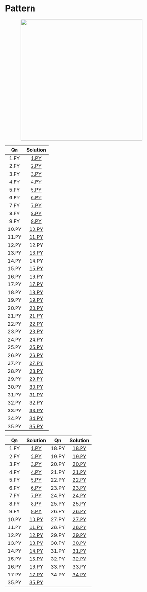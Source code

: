 # Pattern

<p align="center">
  <img width=400 src="https://miro.medium.com/max/2000/1*8yRJzazvRJcAet3FW0HaOQ.png">
</p>


| Qn        | Solution           
| :-------------: |:-------------:| 
| 1.PY |[1.PY](https://github.com/aditya-2703/DSA/blob/main/PATTERN/1.PY)      | 
| 2.PY |[2.PY](https://github.com/aditya-2703/DSA/blob/main/PATTERN/2.PY)       | 
| 3.PY |[3.PY](https://github.com/aditya-2703/DSA/blob/main/PATTERN/3.PY)       | 
| 4.PY |[4.PY](https://github.com/aditya-2703/DSA/blob/main/PATTERN/4.PY)        | 
| 5.PY |[5.PY](https://github.com/aditya-2703/DSA/blob/main/PATTERN/5.PY)        | 
| 6.PY |[6.PY](https://github.com/aditya-2703/DSA/blob/main/PATTERN/6.PY)        | 
| 7.PY |[7.PY](https://github.com/aditya-2703/DSA/blob/main/PATTERN/7.PY)        | 
| 8.PY |[8.PY](https://github.com/aditya-2703/DSA/blob/main/PATTERN/8.PY)        | 
| 9.PY |[9.PY](https://github.com/aditya-2703/DSA/blob/main/PATTERN/9.PY)        | 
| 10.PY |[10.PY](https://github.com/aditya-2703/DSA/blob/main/PATTERN/10.PY)        | 
| 11.PY |[11.PY](https://github.com/aditya-2703/DSA/blob/main/PATTERN/11.PY)        | 
| 12.PY |[12.PY](https://github.com/aditya-2703/DSA/blob/main/PATTERN/12.PY)        | 
| 13.PY |[13.PY](https://github.com/aditya-2703/DSA/blob/main/PATTERN/13.PY)        | 
| 14.PY |[14.PY](https://github.com/aditya-2703/DSA/blob/main/PATTERN/14.PY)        | 
| 15.PY |[15.PY](https://github.com/aditya-2703/DSA/blob/main/PATTERN/15.PY)        | 
| 16.PY |[16.PY](https://github.com/aditya-2703/DSA/blob/main/PATTERN/16.PY)        | 
| 17.PY |[17.PY](https://github.com/aditya-2703/DSA/blob/main/PATTERN/17.PY)        | 
| 18.PY |[18.PY](https://github.com/aditya-2703/DSA/blob/main/PATTERN/18.PY)        | 
| 19.PY |[19.PY](https://github.com/aditya-2703/DSA/blob/main/PATTERN/19.PY)        | 
| 20.PY |[20.PY](https://github.com/aditya-2703/DSA/blob/main/PATTERN/20.PY)        | 
| 21.PY |[21.PY](https://github.com/aditya-2703/DSA/blob/main/PATTERN/21.PY)        | 
| 22.PY |[22.PY](https://github.com/aditya-2703/DSA/blob/main/PATTERN/22.PY)        | 
| 23.PY |[23.PY](https://github.com/aditya-2703/DSA/blob/main/PATTERN/23.PY)        | 
| 24.PY |[24.PY](https://github.com/aditya-2703/DSA/blob/main/PATTERN/24.PY)        | 
| 25.PY |[25.PY](https://github.com/aditya-2703/DSA/blob/main/PATTERN/25.PY)        | 
| 26.PY |[26.PY](https://github.com/aditya-2703/DSA/blob/main/PATTERN/26.PY)        | 
| 27.PY |[27.PY](https://github.com/aditya-2703/DSA/blob/main/PATTERN/27.PY)        | 
| 28.PY |[28.PY](https://github.com/aditya-2703/DSA/blob/main/PATTERN/28.PY)        | 
| 29.PY |[29.PY](https://github.com/aditya-2703/DSA/blob/main/PATTERN/29.PY)        | 
| 30.PY |[30.PY](https://github.com/aditya-2703/DSA/blob/main/PATTERN/30.PY)        | 
| 31.PY |[31.PY](https://github.com/aditya-2703/DSA/blob/main/PATTERN/31.PY)        | 
| 32.PY |[32.PY](https://github.com/aditya-2703/DSA/blob/main/PATTERN/32.PY)        | 
| 33.PY |[33.PY](https://github.com/aditya-2703/DSA/blob/main/PATTERN/33.PY)        | 
| 34.PY |[34.PY](https://github.com/aditya-2703/DSA/blob/main/PATTERN/34.PY)        | 
| 35.PY |[35.PY](https://github.com/aditya-2703/DSA/blob/main/PATTERN/35.PY)        | 
























| Qn        | Solution           | Qn 		| Solution
| :-------------: |:-------------:| :-------------: |:-------------:| 
| 1.PY |[1.PY](https://github.com/aditya-2703/DSA/blob/main/PATTERN/1.PY)           | 18.PY |[18.PY](https://github.com/aditya-2703/DSA/blob/main/PATTERN/18.PY)        | 
| 2.PY |[2.PY](https://github.com/aditya-2703/DSA/blob/main/PATTERN/2.PY)           | 19.PY |[19.PY](https://github.com/aditya-2703/DSA/blob/main/PATTERN/19.PY)        | 
| 3.PY |[3.PY](https://github.com/aditya-2703/DSA/blob/main/PATTERN/3.PY)           | 20.PY |[20.PY](https://github.com/aditya-2703/DSA/blob/main/PATTERN/20.PY)        | 
| 4.PY |[4.PY](https://github.com/aditya-2703/DSA/blob/main/PATTERN/4.PY)           | 21.PY |[21.PY](https://github.com/aditya-2703/DSA/blob/main/PATTERN/21.PY)        | 
| 5.PY |[5.PY](https://github.com/aditya-2703/DSA/blob/main/PATTERN/5.PY)           | 22.PY |[22.PY](https://github.com/aditya-2703/DSA/blob/main/PATTERN/22.PY)        |   
| 6.PY |[6.PY](https://github.com/aditya-2703/DSA/blob/main/PATTERN/6.PY)           | 23.PY |[23.PY](https://github.com/aditya-2703/DSA/blob/main/PATTERN/23.PY)        |   
| 7.PY |[7.PY](https://github.com/aditya-2703/DSA/blob/main/PATTERN/7.PY)           | 24.PY |[24.PY](https://github.com/aditya-2703/DSA/blob/main/PATTERN/24.PY)        | 
| 8.PY |[8.PY](https://github.com/aditya-2703/DSA/blob/main/PATTERN/8.PY)           | 25.PY |[25.PY](https://github.com/aditya-2703/DSA/blob/main/PATTERN/25.PY)        | 
| 9.PY |[9.PY](https://github.com/aditya-2703/DSA/blob/main/PATTERN/9.PY)           | 26.PY |[26.PY](https://github.com/aditya-2703/DSA/blob/main/PATTERN/26.PY)        | 
| 10.PY |[10.PY](https://github.com/aditya-2703/DSA/blob/main/PATTERN/10.PY)        | 27.PY |[27.PY](https://github.com/aditya-2703/DSA/blob/main/PATTERN/27.PY)        | 
| 11.PY |[11.PY](https://github.com/aditya-2703/DSA/blob/main/PATTERN/11.PY)        | 28.PY |[28.PY](https://github.com/aditya-2703/DSA/blob/main/PATTERN/28.PY)        | 
| 12.PY |[12.PY](https://github.com/aditya-2703/DSA/blob/main/PATTERN/12.PY)        | 29.PY |[29.PY](https://github.com/aditya-2703/DSA/blob/main/PATTERN/29.PY)        | 
| 13.PY |[13.PY](https://github.com/aditya-2703/DSA/blob/main/PATTERN/13.PY)        | 30.PY |[30.PY](https://github.com/aditya-2703/DSA/blob/main/PATTERN/30.PY)        |  
| 14.PY |[14.PY](https://github.com/aditya-2703/DSA/blob/main/PATTERN/14.PY)        | 31.PY |[31.PY](https://github.com/aditya-2703/DSA/blob/main/PATTERN/31.PY)        |  
| 15.PY |[15.PY](https://github.com/aditya-2703/DSA/blob/main/PATTERN/15.PY)        | 32.PY |[32.PY](https://github.com/aditya-2703/DSA/blob/main/PATTERN/32.PY)        |  
| 16.PY |[16.PY](https://github.com/aditya-2703/DSA/blob/main/PATTERN/16.PY)        | 33.PY |[33.PY](https://github.com/aditya-2703/DSA/blob/main/PATTERN/33.PY)        | 
| 17.PY |[17.PY](https://github.com/aditya-2703/DSA/blob/main/PATTERN/17.PY)        | 34.PY |[34.PY](https://github.com/aditya-2703/DSA/blob/main/PATTERN/34.PY)        | 
| 35.PY |[35.PY](https://github.com/aditya-2703/DSA/blob/main/PATTERN/35.PY)        | 


